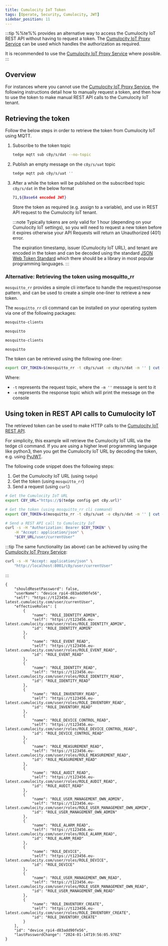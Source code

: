 ```yaml
---
title: Cumulocity IoT Token
tags: [Operate, Security, Cumulocity, JWT]
sidebar_position: 11
---
```


:::tip
%%te%% provides an alternative way to access the Cumulocity IoT REST API without having to request a token. The [Cumulocity IoT Proxy Service](../../references/cumulocity_proxy.md) can be used which handles the authorization as required.

It is recommended to use the [Cumulocity IoT Proxy Service](../../references/cumulocity_proxy.md) where possible.
:::

## Overview

For instances where you cannot use the [Cumulocity IoT Proxy Service](../../references/cumulocity_proxy.md), the following instructions detail how to manually request a token, and then how to use the token to make manual REST API calls to the Cumulocity IoT tenant.

## Retrieving the token

Follow the below steps in order to retrieve the token from Cumulocity IoT using MQTT.

1. Subscribe to the token topic

    ```sh te2mqtt formats=v1
    tedge mqtt sub c8y/s/dat --no-topic
    ```

2. Publish an empty message on the `c8y/s/uat` topic

    ```sh te2mqtt formats=v1
    tedge mqtt pub c8y/s/uat ''
    ```

3. After a while the token will be published on the subscribed topic `c8y/s/dat` in the below format

    ```sh
    71,${Base64 encoded JWT}
    ```

    Store the token as required (e.g. assign to a variable), and use in REST API request to the Cumulocity IoT tenant.

    :::note
    Typically tokens are only valid for 1 hour (depending on your Cumulocity IoT settings), so you will need to request a new token before it expires otherwise your API Requests will return an Unauthorized (401) error.

    The expiration timestamp, issuer (Cumulocity IoT URL), and tenant are encoded in the token and can be decoded using the standard [JSON Web Token Standard](https://datatracker.ietf.org/doc/html/rfc7519) which there should be a library in most popular programming languages.
    :::

### Alternative: Retrieving the token using mosquitto_rr

`mosquitto_rr` provides a simple cli interface to handle the request/response pattern, and can be used to create a simple one-liner to retrieve a new token.

The `mosquitto_rr` cli command can be installed on your operating system via one of the following packages:

```sh tab={"label":"Debian/Ubuntu"}
mosquitto-clients
```

```sh tab={"label":"RHEL/Fedora/RockyLinux"}
mosquitto
```

```sh tab={"label":"openSUSE"}
mosquitto-clients
```

```sh tab={"label":"Alpine"}
mosquitto
```

The token can be retrieved using the following one-liner:

```sh
export C8Y_TOKEN=$(mosquitto_rr -t c8y/s/uat -e c8y/s/dat -m '' | cut -d, -f2-)
```

Where:
* `-t` represents the request topic, where the `-m ''` message is sent to it
* `-e` represents the response topic which will print the message on the console


## Using token in REST API calls to Cumulocity IoT

The retrieved token can be used to make HTTP calls to the [Cumulocity IoT REST API](https://cumulocity.com/api/core/).

For simplicity, this example will retrieve the Cumulocity IoT URL via the tedge cli command. If you are using a higher level programming language like python3, then you get the Cumulocity IoT URL by decoding the token, e.g. using [PyJWT](https://pyjwt.readthedocs.io/en/latest/).

The following code snippet does the following steps:

1. Get the Cumulocity IoT URL (using `tedge`)
2. Get the token (using `mosquitto_rr`)
3. Send a request (using `curl`)

```sh
# Get the Cumulocity IoT URL
export C8Y_URL="https://$(tedge config get c8y.url)"

# Get the token (using mosquitto_rr cli command)
export C8Y_TOKEN=$(mosquitto_rr -t c8y/s/uat -e c8y/s/dat -m '' | cut -d, -f2-)

# Send a REST API call to Cumulocity IoT
curl -s -H "Authorization: Bearer $C8Y_TOKEN" \
    -H "Accept: application/json" \
    "$C8Y_URL/user/currentUser"
```

:::tip
The same functionality (as above) can be achieved by using the [Cumulocity IoT Proxy Service](../../references/cumulocity_proxy.md):

```sh
curl -s -H "Accept: application/json" \
    "http://localhost:8001/c8y/user/currentUser"
```
:::

```text title="Output (pretty printed)"
{
    "shouldResetPassword": false,
    "userName": "device_rpi4-d83add90fe56",
    "self": "https://t123456.eu-latest.cumulocity.com/user/currentUser",
    "effectiveRoles": [
        {
            "name": "ROLE_IDENTITY_ADMIN",
            "self": "https://t123456.eu-latest.cumulocity.com/user/roles/ROLE_IDENTITY_ADMIN",
            "id": "ROLE_IDENTITY_ADMIN"
        },
        {
            "name": "ROLE_EVENT_READ",
            "self": "https://t123456.eu-latest.cumulocity.com/user/roles/ROLE_EVENT_READ",
            "id": "ROLE_EVENT_READ"
        },
        {
            "name": "ROLE_IDENTITY_READ",
            "self": "https://t123456.eu-latest.cumulocity.com/user/roles/ROLE_IDENTITY_READ",
            "id": "ROLE_IDENTITY_READ"
        },
        {
            "name": "ROLE_INVENTORY_READ",
            "self": "https://t123456.eu-latest.cumulocity.com/user/roles/ROLE_INVENTORY_READ",
            "id": "ROLE_INVENTORY_READ"
        },
        {
            "name": "ROLE_DEVICE_CONTROL_READ",
            "self": "https://t123456.eu-latest.cumulocity.com/user/roles/ROLE_DEVICE_CONTROL_READ",
            "id": "ROLE_DEVICE_CONTROL_READ"
        },
        {
            "name": "ROLE_MEASUREMENT_READ",
            "self": "https://t123456.eu-latest.cumulocity.com/user/roles/ROLE_MEASUREMENT_READ",
            "id": "ROLE_MEASUREMENT_READ"
        },
        {
            "name": "ROLE_AUDIT_READ",
            "self": "https://t123456.eu-latest.cumulocity.com/user/roles/ROLE_AUDIT_READ",
            "id": "ROLE_AUDIT_READ"
        },
        {
            "name": "ROLE_USER_MANAGEMENT_OWN_ADMIN",
            "self": "https://t123456.eu-latest.cumulocity.com/user/roles/ROLE_USER_MANAGEMENT_OWN_ADMIN",
            "id": "ROLE_USER_MANAGEMENT_OWN_ADMIN"
        },
        {
            "name": "ROLE_ALARM_READ",
            "self": "https://t123456.eu-latest.cumulocity.com/user/roles/ROLE_ALARM_READ",
            "id": "ROLE_ALARM_READ"
        },
        {
            "name": "ROLE_DEVICE",
            "self": "https://t123456.eu-latest.cumulocity.com/user/roles/ROLE_DEVICE",
            "id": "ROLE_DEVICE"
        },
        {
            "name": "ROLE_USER_MANAGEMENT_OWN_READ",
            "self": "https://t123456.eu-latest.cumulocity.com/user/roles/ROLE_USER_MANAGEMENT_OWN_READ",
            "id": "ROLE_USER_MANAGEMENT_OWN_READ"
        },
        {
            "name": "ROLE_INVENTORY_CREATE",
            "self": "https://t123456.eu-latest.cumulocity.com/user/roles/ROLE_INVENTORY_CREATE",
            "id": "ROLE_INVENTORY_CREATE"
        }
    ],
    "id": "device_rpi4-d83add90fe56",
    "lastPasswordChange": "2024-01-14T19:56:05.978Z"
}
```
